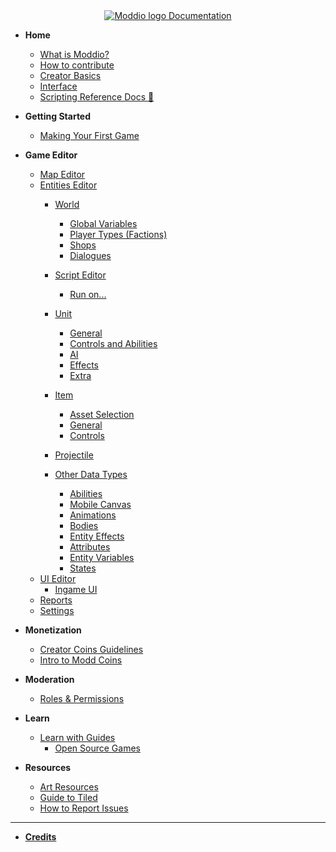 <!-- docs/_sidebar.md -->

<center>
<a href="https://docs.modd.io">
  <img src="https://www.modd.io/_next/static/media/logo.08e05f95.svg" alt="Moddio logo" style="margin-right: auto;">
  Documentation
</a>
</center>


<!-- markdownlint-disable-next-line MD041 -->
* **Home**
  * [What is Moddio?](/)
  * [How to contribute](how-to-contribute.md)
  * [Creator Basics](/overview/overview.md)
  * [Interface](overview/interface.md)
  * [Scripting Reference Docs 🔗](https://www.modd.io/docs)

* **Getting Started**
  * [Making Your First Game](first-game/first-game-tutorial.md)

* **Game Editor**

  <!-- * [Navigating the Workspace](/) -->
  * [Map Editor](workspaces/map-editor.md)
  * [Entities Editor](using-scripts/entity-types/entity-types.md)
    * [World](using-scripts/world/world.md)
      * [Global Variables](using-scripts/world/global-variables.md)
      * [Player Types (Factions)](using-scripts/world/player-types.md)
      * [Shops](using-scripts/world/shops.md)
      * [Dialogues](using-scripts/world/dialogues.md)

    * [Script Editor](using-scripts/script-editor/script-editor.md)
      * [Run on...](using-scripts/script-editor/run-on.md)
  
    * [Unit](using-scripts/entity-types/unit.md)
      * [General](using-scripts/entity-types/unit?id=general)
      * [Controls and Abilities](using-scripts/entity-types/unit?id=controls-and-abilities)
      * [AI](using-scripts/entity-types/unit?id=ai)
      * [Effects](using-scripts/entity-types/unit?id=effects)      
      * [Extra](using-scripts/entity-types/unit?id=extra)
    * [Item](using-scripts/entity-types/item.md)
      * [Asset Selection](using-scripts/entity-types/item?id=asset-selection)
      * [General](using-scripts/entity-types/item?id=general)
      * [Controls](using-scripts/entity-types/item?id=controls)
    * [Projectile](using-scripts/entity-types/projectile.md)
    * [Other Data Types](using-scripts/animations/animations.md)
      * [Abilities](using-scripts/abilities/abilities.md)
      * [Mobile Canvas](using-scripts/abilities/MobileCanvas.md)
      * [Animations](using-scripts/animations/animations.md)
      * [Bodies](using-scripts/bodies/bodies.md)
      * [Entity Effects](using-scripts/entity-effects/entity-effects.md)
      * [Attributes](using-scripts/attributes/attributes.md)
      * [Entity Variables](using-scripts/entity-variables/entity-variables.md)
      * [States](using-scripts/states/states.md)
  * [UI Editor](workspaces/UI-editor.md)
      * [Ingame UI](UI/ingame-UI.md)
  * [Reports](workspaces/reports.md)
  * [Settings](workspaces/settings.md)

* **Monetization**
  * [Creator Coins Guidelines](monetization/creator-coin-guideline.md)
  * [Intro to Modd Coins](monetization/intro-to-coins.md)

* **Moderation**
  * [Roles & Permissions](moderation/roles.md)

* **Learn**
  * [Learn with Guides](guides/guides.md)
    * [Open Source Games](guides/open-source.md)

* **Resources**
  * [Art Resources](more-resources/art-links.md)
  * [Guide to Tiled](more-resources/tiled.md)
  * [How to Report Issues](more-resources/report-issues.md)

---

* **[Credits](credits.md)**
